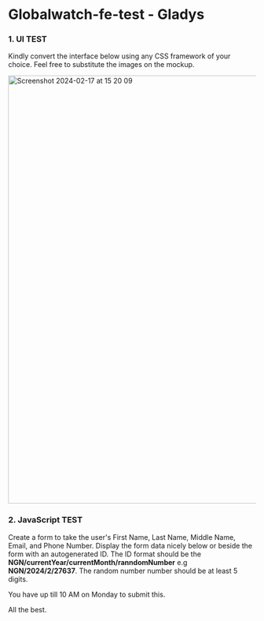 
# Globalwatch-fe-test - Gladys

### 1. UI TEST ###

Kindly convert the interface below using any CSS framework of your choice. Feel free to substitute the images on the mockup.

<img width="869" alt="Screenshot 2024-02-17 at 15 20 09" src="https://github.com/kendam/gladys-luke/assets/16471590/55f624ca-c725-417a-aba3-bec16ce13571">


### 2. JavaScript TEST ###
Create a form to take the user's First Name, Last Name, Middle Name, Email, and Phone Number. Display the form data nicely below or beside the form with an autogenerated ID. The ID format should be the **NGN/currentYear/currentMonth/ranndomNumber** e.g **NGN/2024/2/27637**. The random number number should be at least 5 digits. 

You have up till 10 AM on Monday to submit this.

All the best. 


